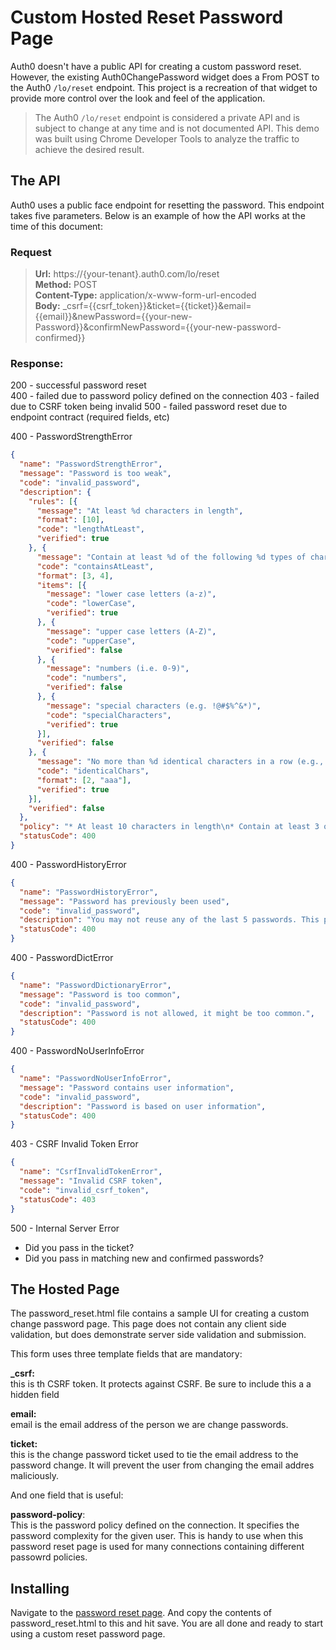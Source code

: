 # Custom Hosted Reset Password Page

Auth0 doesn't have a public API for creating a custom password reset.  However, the existing Auth0ChangePassword widget does a From POST to the Auth0 `/lo/reset` endpoint. This project is a recreation of that widget to provide more control over the look and feel of the application.

> The Auth0 `/lo/reset` endpoint is considered a private API and is subject to change at any time and is not  documented API.  This demo was built using Chrome Developer Tools to analyze the traffic to achieve the desired result.

## The API

Auth0 uses a public face endpoint for resetting the password.  This endpoint takes five parameters.  Below is an example of how the API works at the time of this document:

### Request
> **Url:** https://{your-tenant}.auth0.com/lo/reset  
**Method:** POST  
**Content-Type:** application/x-www-form-url-encoded  
**Body:** _csrf={{csrf_token}}&ticket={{ticket}}&email={{email}}&newPassword={{your-new-Password}}&confirmNewPassword={{your-new-password-confirmed}}

### Response:
200 - successful password reset  
400 - failed due to password policy defined on the connection
403 - failed due to CSRF token being invalid
500 - failed password reset due to endpoint contract (required fields, etc)


400 - PasswordStrengthError

```json
{
  "name": "PasswordStrengthError",
  "message": "Password is too weak",
  "code": "invalid_password",
  "description": {
    "rules": [{
      "message": "At least %d characters in length",
      "format": [10],
      "code": "lengthAtLeast",
      "verified": true
    }, {
      "message": "Contain at least %d of the following %d types of characters:",
      "code": "containsAtLeast",
      "format": [3, 4],
      "items": [{
        "message": "lower case letters (a-z)",
        "code": "lowerCase",
        "verified": true
      }, {
        "message": "upper case letters (A-Z)",
        "code": "upperCase",
        "verified": false
      }, {
        "message": "numbers (i.e. 0-9)",
        "code": "numbers",
        "verified": false
      }, {
        "message": "special characters (e.g. !@#$%^&*)",
        "code": "specialCharacters",
        "verified": true
      }],
      "verified": false
    }, {
      "message": "No more than %d identical characters in a row (e.g., \"%s\" not allowed)",
      "code": "identicalChars",
      "format": [2, "aaa"],
      "verified": true
    }],
    "verified": false
  },
  "policy": "* At least 10 characters in length\n* Contain at least 3 of the following 4 types of characters:\n * lower case letters (a-z)\n * upper case letters (A-Z)\n * numbers (i.e. 0-9)\n * special characters (e.g. !@#$%^&*)\n* No more than 2 identical characters in a row (e.g., \"aaa\" not allowed)",
  "statusCode": 400
}
```

400 - PasswordHistoryError

```json
{
  "name": "PasswordHistoryError",
  "message": "Password has previously been used",
  "code": "invalid_password",
  "description": "You may not reuse any of the last 5 passwords. This password was used a minute ago.",
  "statusCode": 400
}
```

400 - PasswordDictError

```json
{
  "name": "PasswordDictionaryError",
  "message": "Password is too common",
  "code": "invalid_password",
  "description": "Password is not allowed, it might be too common.",
  "statusCode": 400
}
```

400 - PasswordNoUserInfoError

```json
{
  "name": "PasswordNoUserInfoError",
  "message": "Password contains user information",
  "code": "invalid_password",
  "description": "Password is based on user information",
  "statusCode": 400
}
```

403 - CSRF Invalid Token Error

```json
{
  "name": "CsrfInvalidTokenError",
  "message": "Invalid CSRF token",
  "code": "invalid_csrf_token",
  "statusCode": 403
}
```

500 - Internal Server Error

- Did you pass in the ticket?
- Did you pass in matching new and confirmed passwords?

## The Hosted Page

The password_reset.html file contains a sample UI for creating a custom change password page.  This page does not contain any client side validation, but does demonstrate server side validation and submission.

This form uses three template fields that are mandatory:

**_csrf:**  
this is th CSRF token.  It protects against CSRF.  Be sure to include this a a hidden field

**email:**  
email is the email address of the person we are change passwords. 

**ticket:**  
this is the change password ticket used to tie the email address to the password change.  It will prevent the user from changing the email addres maliciously.

And one field that is useful:

**password-policy**:  
This is the password policy defined on the connection.  It specifies the password complexity for the given user.  This is handy to use when this password reset page is used for many connections containing different passowrd policies.

## Installing

Navigate to the [password reset page](https://manage.auth0.com/#/password_reset). And copy the contents of password_reset.html to this and hit save.  You are all done and ready to start using a custom reset password page.


